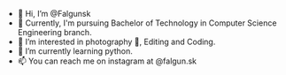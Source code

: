 - 👋 Hi, I’m @Falgunsk
- 📖 Currently, I'm pursuing Bachelor of Technology in Computer Science Engineering branch.
- 👀 I’m interested in photography 📸, Editing and Coding.
- 🌱 I’m currently learning python.
- 📫 You can reach me on instagram at @falgun.sk

<!---
Falgunsk/Falgunsk is a ✨ special ✨ repository because its `README.md` (this file) appears on your GitHub profile.
You can click the Preview link to take a look at your changes.
--->

